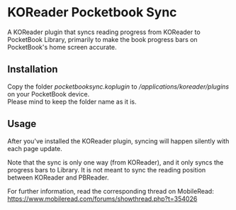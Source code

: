 # KOReader Pocketbook Sync

A KOReader plugin that syncs reading progress from KOReader to PocketBook
Library, primarily to make the book progress bars on PocketBook's home screen
accurate.

## Installation

Copy the folder *pocketbooksync.koplugin* to */applications/koreader/plugins* on your PocketBook device.\
Please mind to keep the folder name as it is.

## Usage

After you've installed the KOReader plugin, syncing will happen silently with each page update.

Note that the sync is only one way (from KOReader), and it only syncs the
progress bars to Library. It is not meant to sync the reading position between
KOReader and PBReader.

For further information, read the corresponding thread on MobileRead:
https://www.mobileread.com/forums/showthread.php?t=354026

